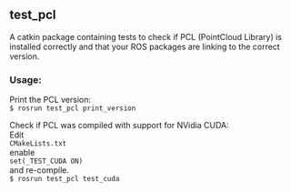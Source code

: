 ## test_pcl

A catkin package containing tests to check if PCL (PointCloud Library) is installed correctly and that your ROS packages are linking to the correct version.  

### Usage:

Print the PCL version:  
`$ rosrun test_pcl print_version`  

Check if PCL was compiled with support for NVidia CUDA:  
Edit  
`CMakeLists.txt`  
enable  
`set(_TEST_CUDA ON)`  
and re-compile.  
`$ rosrun test_pcl test_cuda`  
